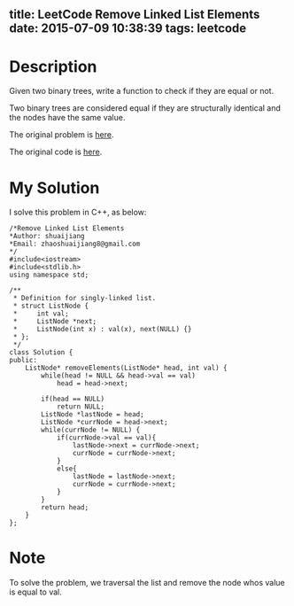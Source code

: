 title: LeetCode Remove Linked List Elements
date: 2015-07-09 10:38:39
tags: leetcode
---

# Description

Given two binary trees, write a function to check if they are equal or not.

Two binary trees are considered equal if they are structurally identical and the nodes have the same value.

The original problem is [here](https://leetcode.com/problems/remove-linked-list-elements/ "Problem").

The original code is [here](https://github.com/shuaijiang/LeetCode/blob/master/RemoveLinkedListElements.cpp "Code").
<!--more-->

# My Solution
I solve this problem in C++, as below:
	
	/*Remove Linked List Elements 
	*Author: shuaijiang
	*Email: zhaoshuaijiang8@gmail.com
	*/
	#include<iostream>
	#include<stdlib.h>
	using namespace std;
	
	/**
	 * Definition for singly-linked list.
	 * struct ListNode {
	 *     int val;
	 *     ListNode *next;
	 *     ListNode(int x) : val(x), next(NULL) {}
	 * };
	 */
	class Solution {
	public:
	    ListNode* removeElements(ListNode* head, int val) {
			while(head != NULL && head->val == val)
				head = head->next;
			
			if(head == NULL)
	        	return NULL;
			ListNode *lastNode = head;
			ListNode *currNode = head->next;
			while(currNode != NULL) {
				if(currNode->val == val){
					lastNode->next = currNode->next;
					currNode = currNode->next;
				}
				else{
					lastNode = lastNode->next;
					currNode = currNode->next;
				}
			}
			return head;		
	    }
	};


# Note
To solve the problem, we traversal the list and remove the node whos value is equal to val. 
